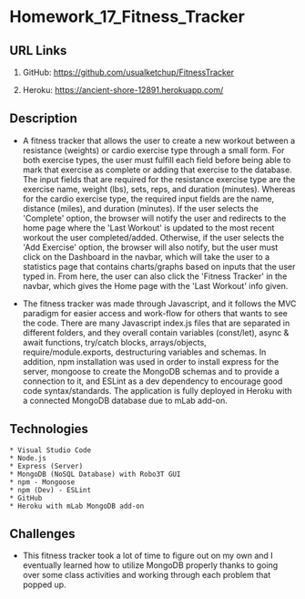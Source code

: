 # Homework_17_Fitness_Tracker

## URL Links

  1) GitHub: https://github.com/usualketchup/FitnessTracker

  2) Heroku: https://ancient-shore-12891.herokuapp.com/

## Description

*  A fitness tracker that allows the user to create a new workout between a resistance (weights) or cardio exercise type through a 
   small form. For both exercise types, the user must fulfill each field before being able to mark that exercise as complete or adding
   that exercise to the database. The input fields that are required for the resistance exercise type are the exercise name, 
   weight (lbs), sets, reps, and duration (minutes). Whereas for the cardio exercise type, the required input fields are the name, 
   distance (miles), and duration (minutes). If the user selects the 'Complete' option, the browser will notify the user and redirects
   to the home page where the 'Last Workout' is updated to the most recent workout the user completed/added. Otherwise, if the user
   selects the 'Add Exercise' option, the browser will also notify, but the user must click on the Dashboard in the navbar, which will 
   take the user to a statistics page that contains charts/graphs based on inputs that the user typed in. From here, the user can also
   click the 'Fitness Tracker' in the navbar, which gives the Home page with the 'Last Workout' info given.  

* The fitness tracker was made through Javascript, and it follows the MVC paradigm for easier access and 
  work-flow for others that wants to see the code. There are many Javascript index.js files that are separated in different folders,
  and they overall contain variables (const/let), async & await functions, try/catch blocks, arrays/objects, require/module.exports, 
  destructuring variables and schemas. In addition, npm installation was used in order to install express for the server, mongoose to 
  create the MongoDB schemas and to provide a connection to it, and ESLint as a dev dependency to encourage good code syntax/standards.
  The application is fully deployed in Heroku with a connected MongoDB database due to mLab add-on.

## Technologies

    * Visual Studio Code
    * Node.js
    * Express (Server)
    * MongoDB (NoSQL Database) with Robo3T GUI
    * npm - Mongoose
    * npm (Dev) - ESLint 
    * GitHub
    * Heroku with mLab MongoDB add-on

## Challenges

* This fitness tracker took a lot of time to figure out on my own and I eventually learned how to utilize MongoDB properly thanks to going over some class activities and working through each problem that popped up.

